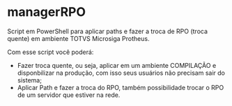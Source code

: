 # managerRPO
Script em PowerShell para aplicar paths e fazer a troca de RPO (troca quente) em ambiente TOTVS Microsiga Protheus.

Com esse script você poderá:
- Fazer troca quente, ou seja, aplicar em um ambiente COMPILAÇÃO e disponbilizar na produção, com isso seus usuários não precisam sair do sistema;
- Aplicar Path e fazer a troca do RPO, também possibilidade trocar o RPO de um servidor que estiver na rede. 


